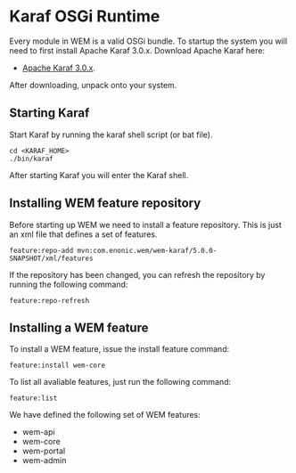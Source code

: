 
# Karaf OSGi Runtime

Every module in WEM is a valid OSGi bundle. To startup the system you will need to first
install Apache Karaf 3.0.x. Download Apache Karaf here:

* [Apache Karaf 3.0.x](https://karaf.apache.org/index/community/download.html).

After downloading, unpack onto your system.

## Starting Karaf

Start Karaf by running the karaf shell script (or bat file).

    cd <KARAF_HOME>
    ./bin/karaf

After starting Karaf you will enter the Karaf shell.

## Installing WEM feature repository

Before starting up WEM we need to install a feature repository. This is just an
xml file that defines a set of features.

    feature:repo-add mvn:com.enonic.wem/wem-karaf/5.0.0-SNAPSHOT/xml/features

If the repository has been changed, you can refresh the repository by running the
following command:

    feature:repo-refresh

## Installing a WEM feature

To install a WEM feature, issue the install feature command:

    feature:install wem-core

To list all avaliable features, just run the following command:

    feature:list

We have defined the following set of WEM features:

* wem-api
* wem-core
* wem-portal
* wem-admin

